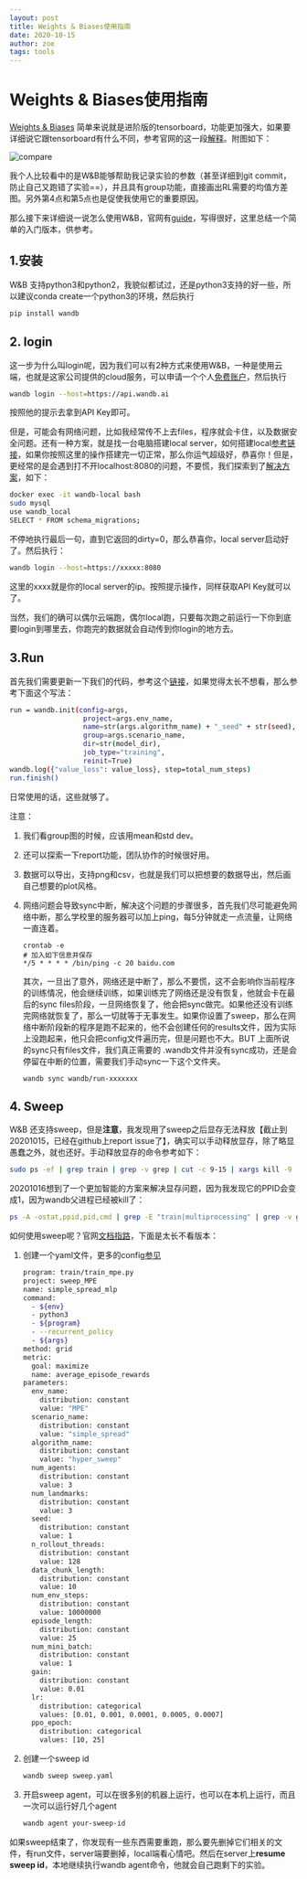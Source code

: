 ```yaml
---
layout: post
title: Weights & Biases使用指南
date: 2020-10-15
author: zoe
tags: tools
---
```


# Weights & Biases使用指南

[Weights & Biases](https://www.wandb.com/) 简单来说就是进阶版的tensorboard，功能更加强大，如果要详细说它跟tensorboard有什么不同，参考官网的这一段[解释](https://docs.wandb.com/library/technical-faq)。附图如下：

![compare](https://github.com/zoeyuchao/zoeyuchao.github.io/tree/master/img/compare.png)

我个人比较看中的是W&B能够帮助我记录实验的参数（甚至详细到git commit，防止自己又跑错了实验==），并且具有group功能，直接画出RL需要的均值方差图。另外第4点和第5点也是促使我使用它的重要原因。

那么接下来详细说一说怎么使用W&B，官网有[guide](https://docs.wandb.com/)，写得很好，这里总结一个简单的入门版本，供参考。

## 1.安装

W&B 支持python3和python2，我貌似都试过，还是python3支持的好一些，所以建议conda create一个python3的环境，然后执行

```Bash
pip install wandb
```

## 2. login

这一步为什么叫login呢，因为我们可以有2种方式来使用W&B，一种是使用云端，也就是这家公司提供的cloud服务，可以申请一个个人[免费账户](https://wandb.ai/login?signup=true)，然后执行

```Bash
wandb login --host=https://api.wandb.ai
```

按照他的提示去拿到API Key即可。

但是，可能会有网络问题，比如我经常传不上去files，程序就会卡住，以及数据安全问题。还有一种方案，就是找一台电脑搭建local server，如何搭建local[参考链接](https://docs.wandb.com/self-hosted/local)，如果你按照这里的操作搭建完一切正常，那么你运气超级好，恭喜你！但是，更经常的是会遇到打不开localhost:8080的问题，不要慌，我们探索到了[解决方案](https://github.com/wandb/client/issues/1054)，如下：

```Bash
docker exec -it wandb-local bash
sudo mysql
use wandb_local
SELECT * FROM schema_migrations;
```
不停地执行最后一句，直到它返回的dirty=0，那么恭喜你，local server启动好了。然后执行：

```Bash
wandb login --host=https://xxxxx:8080
```

这里的xxxx就是你的local server的ip。按照提示操作，同样获取API Key就可以了。

当然，我们的确可以偶尔云端跑，偶尔local跑，只要每次跑之前运行一下你到底要login到哪里去，你跑完的数据就会自动传到你login的地方去。

## 3.Run

首先我们需要更新一下我们的代码，参考这个[链接](https://docs.wandb.com/library/init)，如果觉得太长不想看，那么参考下面这个写法：

```Bash
run = wandb.init(config=args, 
                  project=args.env_name,
                  name=str(args.algorithm_name) + "_seed" + str(seed),
                  group=args.scenario_name,
                  dir=str(model_dir),
                  job_type="training",
                  reinit=True)
wandb.log({"value_loss": value_loss}, step=total_num_steps)
run.finish()
```

日常使用的话，这些就够了。

注意：

1. 我们看group图的时候，应该用mean和std dev。

2. 还可以探索一下report功能，团队协作的时候很好用。

3. 数据可以导出，支持png和csv，也就是我们可以把想要的数据导出，然后画自己想要的plot风格。

4. 网络问题会导致sync中断，解决这个问题的步骤很多，首先我们尽可能避免网络中断，那么学校里的服务器可以加上ping，每5分钟就走一点流量，让网络一直连着。

   ```
   crontab -e
   # 加入如下信息并保存
   */5 * * * * /bin/ping -c 20 baidu.com
   ```

   其次，一旦出了意外，网络还是中断了，那么不要慌，这不会影响你当前程序的训练情况，他会继续训练，如果训练完了网络还是没有恢复，他就会卡在最后的sync files阶段，一旦网络恢复了，他会把sync做完。如果他还没有训练完网络就恢复了，那么一切就等于无事发生。如果你设置了sweep，那么在网络中断阶段新的程序是跑不起来的，他不会创建任何的results文件，因为实际上没跑起来，他只会把config文件遍历完，但是问题也不大。BUT 上面所说的sync只有files文件，我们真正需要的 .wandb文件并没有sync成功，还是会停留在中断的位置，需要我们手动sync一下这个文件夹。

   ```
   wandb sync wandb/run-xxxxxxx
   ```

   

## 4. Sweep

W&B 还支持sweep，但是**注意**，我发现用了sweep之后显存无法释放【截止到20201015，已经在github上report issue了】，确实可以手动释放显存，除了略显愚蠢之外，就也还好。手动释放显存的命令参考如下：

```Bash
sudo ps -ef | grep train | grep -v grep | cut -c 9-15 | xargs kill -9
```

20201016想到了一个更加智能的方案来解决显存问题，因为我发现它的PPID会变成1，因为wandb父进程已经被kill了：

```Bash
ps -A -ostat,ppid,pid,cmd | grep -E "train|multiprocessing" | grep -v grep | awk '$2==1 {print $3}' | xargs kill -9
```

如何使用sweep呢？官网[文档指路](https://docs.wandb.com/sweeps)，下面是太长不看版本：

1. 创建一个yaml文件，更多的config[参见](https://docs.wandb.com/sweeps/configuration)

   ```Bash
   program: train/train_mpe.py
   project: sweep_MPE
   name: simple_spread_mlp
   command:
     - ${env}
     - python3
     - ${program}
     - --recurrent_policy
     - ${args}
   method: grid
   metric:
     goal: maximize
     name: average_episode_rewards
   parameters:
     env_name:
       distribution: constant
       value: "MPE"
     scenario_name:
       distribution: constant
       value: "simple_spread"
     algorithm_name:
       distribution: constant
       value: "hyper_sweep"
     num_agents:
       distribution: constant
       value: 3
     num_landmarks:
       distribution: constant
       value: 3
     seed:
       distribution: constant
       value: 1
     n_rollout_threads:
       distribution: constant
       value: 128
     data_chunk_length:
       distribution: constant
       value: 10
     num_env_steps:
       distribution: constant
       value: 10000000
     episode_length:
       distribution: constant
       value: 25
     num_mini_batch:
       distribution: constant
       value: 1 
     gain:
       distribution: constant
       value: 0.01
     lr:
       distribution: categorical
       values: [0.01, 0.001, 0.0001, 0.0005, 0.0007]
     ppo_epoch:
       distribution: categorical
       values: [10, 25]
   ```

2. 创建一个sweep id

   ```Bash
   wandb sweep sweep.yaml
   ```

3. 开启sweep agent，可以在很多别的机器上运行，也可以在本机上运行，而且一次可以运行好几个agent

    ```Bash
    wandb agent your-sweep-id
    ```

如果sweep结束了，你发现有一些东西需要重跑，那么要先删掉它们相关的文件，有run文件，server端要删掉，local端看心情吧。然后在server上**resume sweep id**，本地继续执行wandb agent命令，他就会自己跑剩下的实验。